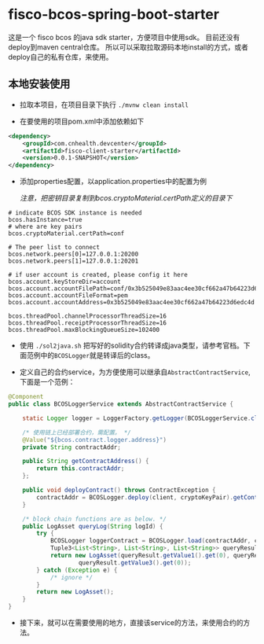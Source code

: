 # fisco-bcos-spring-boot-starter

这是一个 fisco bcos 的java sdk starter，方便项目中使用sdk。
目前还没有deploy到maven central仓库。 所以可以采取拉取源码本地install的方式，或者deploy自己的私有仓库，来使用。

## 本地安装使用
- 拉取本项目，在项目目录下执行 `./mvnw clean install`

- 在要使用的项目pom.xml中添加依赖如下
```xml
<dependency>
    <groupId>com.cnhealth.devcenter</groupId>
    <artifactId>fisco-client-starter</artifactId>
    <version>0.0.1-SNAPSHOT</version>
</dependency>
```

- 添加properties配置，以application.properties中的配置为例

  *注意，把密钥目录复制到bcos.cryptoMaterial.certPath定义的目录下*
```properties
# indicate BCOS SDK instance is needed
bcos.hasInstance=true
# where are key pairs
bcos.cryptoMaterial.certPath=conf

# The peer list to connect
bcos.network.peers[0]=127.0.0.1:20200
bcos.network.peers[1]=127.0.0.1:20201

# if user account is created, please config it here
bcos.account.keyStoreDir=account
bcos.account.accountFilePath=conf/0x3b525049e83aac4ee30cf662a47b64223d6edc4d.pem
bcos.account.accountFileFormat=pem
bcos.account.accountAddress=0x3b525049e83aac4ee30cf662a47b64223d6edc4d

bcos.threadPool.channelProcessorThreadSize=16
bcos.threadPool.receiptProcessorThreadSize=16
bcos.threadPool.maxBlockingQueueSize=102400
```
- 使用 `./sol2java.sh` 把写好的solidity合约转译成java类型，请参考官档。下面范例中的`BCOSLogger`就是转译后的class。

- 定义自己的合约service，为方便使用可以继承自`AbstractContractService`,下面是一个范例：
```java
@Component
public class BCOSLoggerService extends AbstractContractService {

    static Logger logger = LoggerFactory.getLogger(BCOSLoggerService.class);

    /* 使用链上已经部署合约，需配置。 */
    @Value("${bcos.contract.logger.address}")
    private String contractAddr;

    public String getContractAddress() {
        return this.contractAddr;
    };

    public void deployContract() throws ContractException {
        contractAddr = BCOSLogger.deploy(client, cryptoKeyPair).getContractAddress();
    }

    /* block chain functions are as below. */
    public LogAsset queryLog(String logId) {
        try {
            BCOSLogger loggerContract = BCOSLogger.load(contractAddr, client, cryptoKeyPair);
            Tuple3<List<String>, List<String>, List<String>> queryResult = loggerContract.query(logId);
            return new LogAsset(queryResult.getValue1().get(0), queryResult.getValue2().get(0),
                    queryResult.getValue3().get(0));
        } catch (Exception e) {
            /* ignore */
        }
        return new LogAsset();
    }
}
```

- 接下来，就可以在需要使用的地方，直接该service的方法，来使用合约的方法。